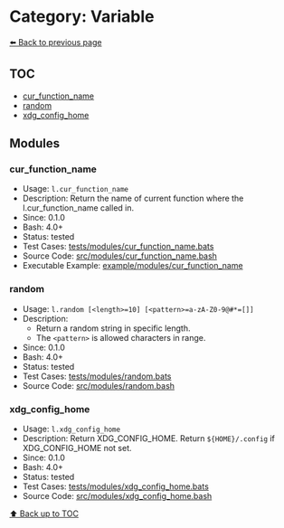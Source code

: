 # Category: Variable

[⬅️ Back to previous page](./README.md)

## TOC

- [cur_function_name](#cur_function_name)
- [random](#random)
- [xdg_config_home](#xdg_config_home)

## Modules

### cur_function_name

- Usage: `l.cur_function_name`
- Description: Return the name of current function where the l.cur_function_name called in.
- Since: 0.1.0
- Bash: 4.0+
- Status: tested
- Test Cases: [tests/modules/cur_function_name.bats](../../tests/modules/cur_function_name.bats)
- Source Code: [src/modules/cur_function_name.bash](../../src/modules/cur_function_name.bash)
- Executable Example: [example/modules/cur_function_name](../../example/modules/cur_function_name)

### random

- Usage: `l.random [<length>=10] [<pattern>=a-zA-Z0-9@#*=[]]`
- Description:
  - Return a random string in specific length.
  - The `<pattern>` is allowed characters in range.
- Since: 0.1.0
- Bash: 4.0+
- Status: tested
- Test Cases: [tests/modules/random.bats](../../tests/modules/random.bats)
- Source Code: [src/modules/random.bash](../../src/modules/random.bash)

### xdg_config_home

- Usage: `l.xdg_config_home`
- Description: Return XDG_CONFIG_HOME. Return `${HOME}/.config` if XDG_CONFIG_HOME not set.
- Since: 0.1.0
- Bash: 4.0+
- Status: tested
- Test Cases: [tests/modules/xdg_config_home.bats](../../tests/modules/xdg_config_home.bats)
- Source Code: [src/modules/xdg_config_home.bash](../../src/modules/xdg_config_home.bash)

[⬆️ Back up to TOC](#toc)
